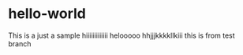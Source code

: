 # hello-world
This is a just a sample 
hiiiiiiiiiiiii
helooooo
hhjjjkkkkllkiii
this is from test branch

